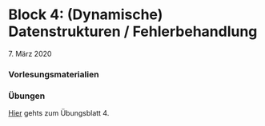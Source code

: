 # Block 4: (Dynamische) Datenstrukturen / Fehlerbehandlung

 7\. März 2020

### Vorlesungsmaterialien



### Übungen
[Hier](uebungen4.md) gehts zum Übungsblatt 4.

